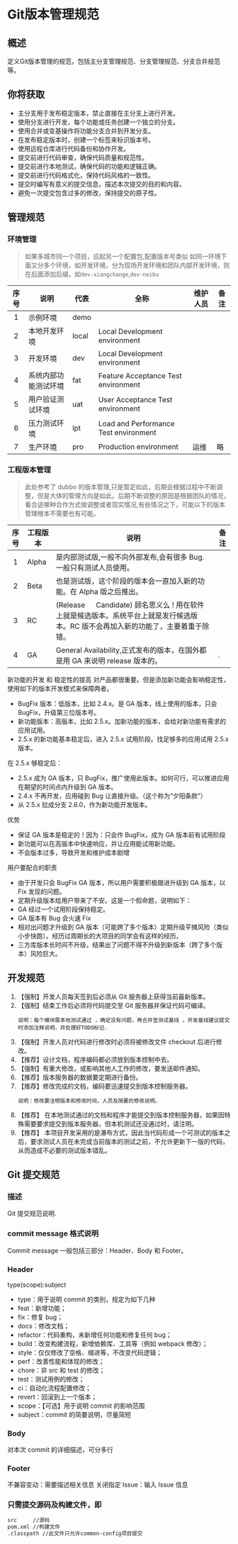 # Git版本管理规范

## 概述

定义Git版本管理的规范，包括主分支管理规范、分支管理规范、分支合并规范等。

## 你将获取

- 主分支用于发布稳定版本，禁止直接在主分支上进行开发。
- 使用分支进行开发，每个功能或任务创建一个独立的分支。
- 使用合并或变基操作将功能分支合并到开发分支。
- 在发布稳定版本时，创建一个标签来标识版本号。
- 使用远程仓库进行代码备份和协作开发。
- 提交前进行代码审查，确保代码质量和规范性。
- 提交前进行本地测试，确保代码的功能和逻辑正确。
- 提交前进行代码格式化，保持代码风格的一致性。
- 提交时编写有意义的提交信息，描述本次提交的目的和内容。
- 避免一次提交包含过多的修改，保持提交的原子性。
 
## 管理规范

### 环境管理

> 如果多城市同一个项目，应起另一个配置包,配置版本号类似
> 如同一环境下面又分多个环境，如开发环境，分为现场开发环境和团队内部开发环境，则在后面添加后缀，如`dev-xiangchange`,`dev-neibu`

| 序号 | 说明                 | 代表  | 全称                                  | 维护人员 | 备注 |
| :--: | -------------------- | ----- | ------------------------------------- | -------- | ---- |
|  1   | 示例环境             | demo  |                                       |          |      |
|  2   | 本地开发环境         | local | Local Development environment         |          |      |
|  3   | 开发环境             | dev   | Local Development environment         |          |      |
|  4   | 系统内部功能测试环境 | fat   | Feature Acceptance Test environment   |          |      |
|  5   | 用户验证测试环境     | uat   | User Acceptance Test environment      |          |      |
|  6   | 压力测试环境         | lpt   | Load and Performance Test environment |          |      |
|  7   | 生产环境             | pro   | Production environment                | 运维     | 略   |

### 工程版本管理

> 此处参考了 dubbo 的版本管理,只是暂定如此，后期会根据过程中不断调整，但是大体的管理方向是如此。后期不断调整的原因是根据团队的情况，
> 看合适哪种合作方式做调整或者现实情况,有些情况之下，可能以下的版本管理根本不需要也有可能。

| 序号 | 工程版本 | 说明                                                                                                                                | 备注 |
| :--: | -------- | ----------------------------------------------------------------------------------------------------------------------------------- | ---- |
|  1   | Alpha    | 是内部测试版,一般不向外部发布,会有很多 Bug.一般只有测试人员使用。                                                                   |      |
|  2   | Beta     | 也是测试版，这个阶段的版本会一直加入新的功能。在 Alpha 版之后推出。                                                                 |      |
|  3   | RC       | (Release 　 Candidate) 顾名思义么 ! 用在软件上就是候选版本。系统平台上就是发行候选版本。RC 版不会再加入新的功能了，主要着重于除错。 |      |
|  4   | GA       | General Availability,正式发布的版本，在国外都是用 GA 来说明 release 版本的。                                                        | .    |

新功能的开发 和 稳定性的提高 对产品都很重要。但是添加新功能会影响稳定性，使用如下的版本开发模式来保障两者。

- BugFix 版本：低版本，比如 2.4.x。是 GA 版本，线上使用的版本，只会 BugFix，升级第三位版本号。
- 新功能版本：高版本，比如 2.5.x。加新功能的版本，会给对新功能有需求的应用试用。
- 2.5.x 的新功能基本稳定后，进入 2.5.x 试用阶段。找足够多的应用试用 2.5.x 版本。

在 2.5.x 够稳定后：

- 2.5.x 成为 GA 版本，只 BugFix，推广使用此版本。如何可行，可以推进应用在期望的时间点内升级到 GA 版本。
- 2.4.x 不再开发，应用碰到 Bug 让直接升级。（这个称为“夕阳条款”）
- 从 2.5.x 拉成分支 2.6.0，作为新功能开发版本。

优势

- 保证 GA 版本是稳定的！因为：只会作 BugFix，成为 GA 版本前有试用阶段
- 新功能可以在高版本中快速响应，并让应用能试用新功能。
- 不会版本过多，导致开发和维护成本剧增

用户要配合的职责

- 由于开发只会 BugFix GA 版本，所以用户需要积极跟进升级到 GA 版本，以 Fix 发现的问题。
- 定期升级版本给用户带来了不安。这是一个假命题，说明如下：
- GA 经过一个试用阶段保持稳定。
- GA 版本有 Bug 会火速 Fix
- 相对出问题才升级到 GA 版本（可能跨了多个版本）定期升级平摊风险（类似小步快跑）。经历过周期长的大项目的同学会有这样的经历，
- 三方库版本长时间不升级，结果出了问题不得不升级到新版本（跨了多个版本）风险巨大。

<!-- ### 开发管理 -->

## 开发规范

1. 【强制】开发人员每天签到后必须从 Git 服务器上获得当前最新版本。
2. 【强制】结束工作后必须将代码提交至 Git 服务器并保证代码可编译。
   ```
   说明：每个模块需本地测试通过 ，确定没有问题，再合并至测试基线 ，开发基线建议提交时添加注释说明，并处理好TODO标记.
   ```
3. 【强制】开发人员对代码进行修改时必须将被修改文件 checkout 后进行修改。
4. 【推荐】设计文档，程序编码都必须放到版本控制中去。
5. 【强制】有重大修改，或影响其他人工作的修改，要发送邮件通知。
6. 【推荐】版本服务器的数据要定期进行备份。
7. 【推荐】修改完成的文档，编码要迅速提交到版本控制服务器。
   ```
   说明：修改要注明版本和修改时间，人员及简要的修改说明。
   ```
8. 【推荐】 在本地测试通过的文档和程序才能提交到版本控制服务器，如果因特殊需要要求提交到版本服务器，但本机测试还没通过时，请注明。
9. 【推荐】 本项目开发采用的是瀑布方式，因此当代码形成一个可测试的版本之后，要求测试人员在未完成当前版本的测试之前，不允许更新下一版的代码，从而造成不必要的测试版本错乱。

## Git 提交规范

### 描述

Git 提交规范说明.

### commit message 格式说明

Commit message 一般包括三部分：Header、Body 和 Footer。

### Header

type(scope):subject

- type：用于说明 commit 的类别，规定为如下几种
- feat：新增功能；
- fix：修复 bug；
- docs：修改文档；
- refactor：代码重构，未新增任何功能和修复任何 bug；
- build：改变构建流程，新增依赖库、工具等（例如 webpack 修改）；
- style：仅仅修改了空格、缩进等，不改变代码逻辑；
- perf：改善性能和体现的修改；
- chore：非 src 和 test 的修改；
- test：测试用例的修改；
- ci：自动化流程配置修改；
- revert：回滚到上一个版本；
- scope：【可选】用于说明 commit 的影响范围
- subject：commit 的简要说明，尽量简短

### Body

对本次 commit 的详细描述，可分多行

### Footer

不兼容变动：需要描述相关信息
关闭指定 Issue：输入 Issue 信息

### 只需提交源码及构建文件，即

```xml
src     //源码
pom.xml //构建文件
.classpath //此文件只允许common-config项目提交
```

